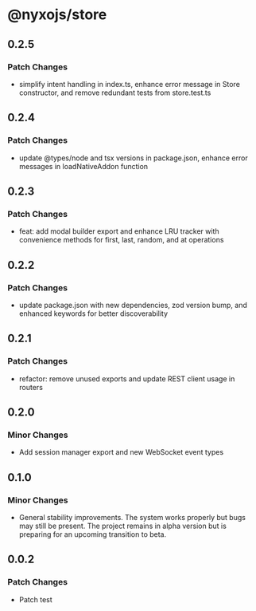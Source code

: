 # @nyxojs/store

## 0.2.5

### Patch Changes

- simplify intent handling in index.ts, enhance error message in Store constructor, and remove redundant tests from store.test.ts

## 0.2.4

### Patch Changes

- update @types/node and tsx versions in package.json, enhance error messages in loadNativeAddon function

## 0.2.3

### Patch Changes

- feat: add modal builder export and enhance LRU tracker with convenience methods for first, last, random, and at operations

## 0.2.2

### Patch Changes

- update package.json with new dependencies, zod version bump, and enhanced keywords for better discoverability

## 0.2.1

### Patch Changes

- refactor: remove unused exports and update REST client usage in routers

## 0.2.0

### Minor Changes

- Add session manager export and new WebSocket event types

## 0.1.0

### Minor Changes

- General stability improvements. The system works properly but bugs may still be present. The project remains in alpha version but is preparing for an upcoming transition to beta.

## 0.0.2

### Patch Changes

- Patch test
